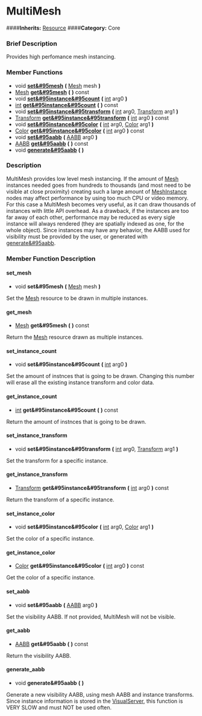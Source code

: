 #  MultiMesh  
####**Inherits:** [Resource](class_resource)
####**Category:** Core

###  Brief Description  
Provides high perfomance mesh instancing.

###  Member Functions 
  * void  **[set&#95mesh](#set_mesh)**  **(** [Mesh](class_mesh) mesh  **)**
  * [Mesh](class_mesh)  **[get&#95mesh](#get_mesh)**  **(** **)** const
  * void  **[set&#95instance&#95count](#set_instance_count)**  **(** [int](class_int) arg0  **)**
  * [int](class_int)  **[get&#95instance&#95count](#get_instance_count)**  **(** **)** const
  * void  **[set&#95instance&#95transform](#set_instance_transform)**  **(** [int](class_int) arg0, [Transform](class_transform) arg1  **)**
  * [Transform](class_transform)  **[get&#95instance&#95transform](#get_instance_transform)**  **(** [int](class_int) arg0  **)** const
  * void  **[set&#95instance&#95color](#set_instance_color)**  **(** [int](class_int) arg0, [Color](class_color) arg1  **)**
  * [Color](class_color)  **[get&#95instance&#95color](#get_instance_color)**  **(** [int](class_int) arg0  **)** const
  * void  **[set&#95aabb](#set_aabb)**  **(** [AABB](class_aabb) arg0  **)**
  * [AABB](class_aabb)  **[get&#95aabb](#get_aabb)**  **(** **)** const
  * void  **[generate&#95aabb](#generate_aabb)**  **(** **)**

###  Description  
MultiMesh provides low level mesh instancing. If the amount of [Mesh](class_mesh) instances needed goes from hundreds to thousands (and most need to be visible at close proximity) creating such a large amount of [MeshInstance](class_meshinstance) nodes may affect performance by using too much CPU or video memory. 
For this case a MultiMesh becomes very useful, as it can draw thousands of instances with little API overhead.
 As a drawback, if the instances are too far away of each other, performance may be reduced as every sigle instance will always rendered (they are spatially indexed as one, for the whole object).
 Since instances may have any  behavior, the AABB used for visibility must be provided by the user, or generated with [generate&#95aabb](#generate_aabb).

###  Member Function Description  

#### <a name="set_mesh">set_mesh</a>
  * void  **set&#95mesh**  **(** [Mesh](class_mesh) mesh  **)**

Set the [Mesh](class_mesh) resource to be drawn in multiple instances.

#### <a name="get_mesh">get_mesh</a>
  * [Mesh](class_mesh)  **get&#95mesh**  **(** **)** const

Return the [Mesh](class_mesh) resource drawn as multiple instances.

#### <a name="set_instance_count">set_instance_count</a>
  * void  **set&#95instance&#95count**  **(** [int](class_int) arg0  **)**

Set the amount of instnces that is going to be drawn. Changing this number will erase all the existing instance transform and color data.

#### <a name="get_instance_count">get_instance_count</a>
  * [int](class_int)  **get&#95instance&#95count**  **(** **)** const

Return the amount of instnces that is going to be drawn.

#### <a name="set_instance_transform">set_instance_transform</a>
  * void  **set&#95instance&#95transform**  **(** [int](class_int) arg0, [Transform](class_transform) arg1  **)**

Set the transform for a specific instance.

#### <a name="get_instance_transform">get_instance_transform</a>
  * [Transform](class_transform)  **get&#95instance&#95transform**  **(** [int](class_int) arg0  **)** const

Return the transform of a specific instance.

#### <a name="set_instance_color">set_instance_color</a>
  * void  **set&#95instance&#95color**  **(** [int](class_int) arg0, [Color](class_color) arg1  **)**

Set the color of a specific instance.

#### <a name="get_instance_color">get_instance_color</a>
  * [Color](class_color)  **get&#95instance&#95color**  **(** [int](class_int) arg0  **)** const

Get the color of a specific instance.

#### <a name="set_aabb">set_aabb</a>
  * void  **set&#95aabb**  **(** [AABB](class_aabb) arg0  **)**

Set the visibility AABB. If not provided, MultiMesh will not be visible.

#### <a name="get_aabb">get_aabb</a>
  * [AABB](class_aabb)  **get&#95aabb**  **(** **)** const

Return the visibility AABB.

#### <a name="generate_aabb">generate_aabb</a>
  * void  **generate&#95aabb**  **(** **)**

Generate a new visibility AABB, using mesh AABB and instance transforms. Since instance information is stored in the [VisualServer](class_visualserver), this function is VERY SLOW and must NOT be used often.
